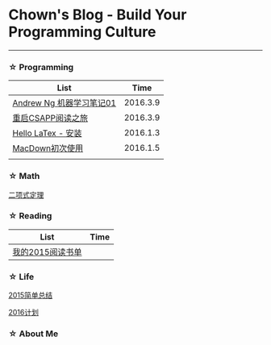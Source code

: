 # Chown's Blog - Build Your Programming Culture
---



### ☆ Programming

|	List	|	Time |
| --- |  --- |
|[Andrew Ng 机器学习笔记01](https://github.com/vonzhou/MachineLearning/tree/master/1#andrew-ng机器学习课程01)| 2016.3.9 |
|	[重启CSAPP阅读之旅](Programming/2016-3-9-csapp.md) | 2016.3.9 |
| [Hello LaTex - 安装](Programming/2016-1-3-install-latex.markdown) | 2016.1.3 |
| [MacDown初次使用](Programming/2016-1-5-macdown.markdown)  | 2016.1.5 |
|||








### ☆ Math
[二项式定理](Math/2016-1-6-binomial-theorem.md) 


### ☆ Reading
|	List	|	Time |
| --- |  --- |
|[我的2015阅读书单](Reading/2015-books-read.markdown)| |





### ☆ Life
[2015简单总结](Life/2015-big-events.markdown)

[2016计划](Life/2016-plan.markdown)

### ☆ About Me


